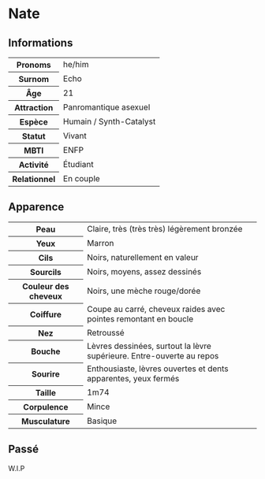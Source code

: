 # Nate

## Informations

<table>
<tr>
	<th>Pronoms</th><td>he/him</td>
</tr>
<tr>
	<th>Surnom</th><td>Echo</td>
</tr>
<tr>
	<th>Âge</th><td>21</td>
</tr>
<tr>
	<th>Attraction</th><td>Panromantique asexuel</td>
</tr>
<tr>
	<th>Espèce</th><td>Humain / Synth-Catalyst</td>
</tr>
<tr>
	<th>Statut</th><td>Vivant</td>
</tr>
<tr>
	<th>MBTI</th><td>ENFP</td>
</tr>
<tr>
	<th>Activité</th><td>Étudiant</td>
</tr>
<tr>
	<th>Relationnel</th><td>En couple</td>
</tr>
</table>

## Apparence

<table>
<tr>
	<th>Peau</th><td>Claire, très (très très) légèrement bronzée</td>
</tr>
<tr>
	<th>Yeux</th><td>Marron</td>
</tr>
<tr>
	<th>Cils</th><td>Noirs, naturellement en valeur</td>
</tr>
<tr>
	<th>Sourcils</th><td>Noirs, moyens, assez dessinés</td>
</tr>
<tr>
	<th>Couleur des cheveux</th><td>Noirs, une mèche rouge/dorée</td>
</tr>
<tr>
	<th>Coiffure</th><td>Coupe au carré, cheveux raides avec pointes remontant en boucle</td>
</tr>
<tr>
	<th>Nez</th><td>Retroussé</td>
</tr>
<tr>
	<th>Bouche</th><td>Lèvres dessinées, surtout la lèvre supérieure. Entre-ouverte au repos</td>
</tr>
<tr>
	<th>Sourire</th><td>Enthousiaste, lèvres ouvertes et dents apparentes, yeux fermés</td>
</tr>
<tr>
	<th>Taille</th><td>1m74</td>
</tr>
<tr>
	<th>Corpulence</th><td>Mince</td>
</tr>
<tr>
	<th>Musculature</th><td>Basique</td>
</tr>
</table>

## Passé

W.I.P
